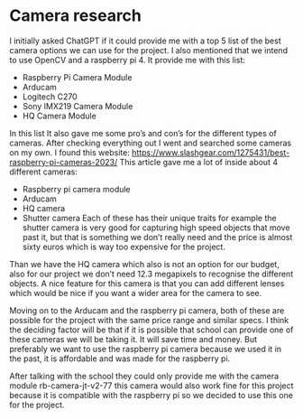 # Camera research
I initially asked ChatGPT if it could provide me with a top 5 list of the best camera options we can use for the project. I also mentioned that we intend to use OpenCV and a raspberry pi 4.
It provide me with this list:
- Raspberry Pi Camera Module
- Arducam
- Logitech C270
- Sony IMX219 Camera Module
- HQ Camera Module

In this list It also gave me some pro’s and con’s for the different types of cameras. After checking everything out I went and searched some cameras on my own. I found this website: https://www.slashgear.com/1275431/best-raspberry-pi-cameras-2023/ 
This article gave me a lot of inside about 4 different cameras:
- Raspberry pi camera module
- Arducam
- HQ camera
- Shutter camera
Each of these has their unique traits for example the shutter camera is very good for capturing high speed objects that move past it, but that is something we don’t really need and the price is almost sixty euros which is way too expensive for the project.

Than we have the HQ camera which also is not an option for our budget, also for our project we don’t need 12.3 megapixels to recognise the different objects. A nice feature for this camera is that you can add different lenses which would be nice if you want a wider area for the camera to see.

Moving on to the Arducam and the raspberry pi camera, both of these are possible for the project with the same price range and similar specs. I think the deciding factor will be that if it is possible that school can provide one of these cameras we will be taking it. It will save time and money. But preferably we want to use the raspberry pi camera because we used it in the past, it is affordable and was made for the raspberry pi.

After talking with the school they could only provide me with the camera module rb-camera-jt-v2-77 this camera would also work fine for this project because it is compatible with the raspberry pi so we decided to use this one for the project.
